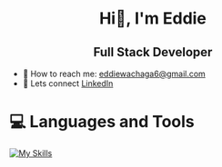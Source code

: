 <h1 align="center">
  Hi👋, I'm Eddie
</h1>

<h2 align="center">
  Full Stack Developer
</h2>

- 📧 How to reach me: eddiewachaga6@gmail.com
- 💼 Lets connect [LinkedIn](https://www.linkedin.com/in/eddie-thiiru-853525a8/)

# 💻 Languages and Tools
[![My Skills](https://skills.thijs.gg/icons?i=html,css,js,vite,react,nodejs,expressjs,mongodb,jest,git,webpack)](https://skills.thijs.gg)

<!--
**Eddie-Thiiru/Eddie-Thiiru** is a ✨ _special_ ✨ repository because its `README.md` (this file) appears on your GitHub profile.

Here are some ideas to get you started:

- 🔭 I’m currently working on ...
- 🌱 I’m currently learning ...
- 👯 I’m looking to collaborate on ...
- 🤔 I’m looking for help with ...
- 💬 Ask me about ...
- 📫 How to reach me: ...
- 😄 Pronouns: ...
- ⚡ Fun fact: ...
-->
